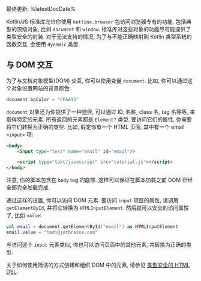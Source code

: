 [//]: # (title: 浏览器与 DOM API)

最终更新: %latestDocDate%

Kotlin/JS 标准库允许你使用 `kotlinx.browser` 包访问浏览器专有的功能, 包括典型的顶级对象, 比如 `document` 和 `window`.
标准库对这些对象的功能尽可能提供了类型安全的封装. 对于无法支持的情况, 为了与不能正确映射到 Kotlin 类型系统的函数交互, 会使用 `dynamic` 类型.

## 与 DOM 交互

为了与文档对象模型(DOM) 交互, 你可以使用变量 `document`. 比如, 你可以通过这个对象设置网站的背景颜色:

```kotlin
document.bgColor = "FFAA12"
```

`document` 对象还为你提供了一种途径, 可以通过 ID, 名称, class 名, tag 名等等, 来取得特定的元素.
所有返回的元素都是 `Element?` 类型. 要访问它们的属性, 你需要将它们转换为正确的类型.
比如, 假定你有一个 HTML 页面, 其中有一个 email `<input>` 项:

```html
<body>
    <input type="text" name="email" id="email"/>

    <script type="text/javascript" src="tutorial.js"></script>
</body>
```

注意, 你的脚本包含在 ``body`` tag 的底部. 这样可以保证在脚本加载之前 DOM 已经全部完全加载完成.

通过这样的设置, 你可以访问 DOM 元素. 要访问 `input` 项目的属性, 请调用 `getElementById`, 并将它转换为 `HTMLInputElement`.
然后就可以安全的访问属性了, 比如 `value`:

```kotlin
val email = document.getElementById("email") as HTMLInputElement
email.value = "hadi@jetbrains.com"
```

与访问这个 `input` 元素类似, 你也可以访问页面中的其他元素, 并转换为正确的类型.

关于如何使用简洁的方式创建和组织 DOM 中的元素, 请参见 [类型安全的 HTML DSL](typesafe-html-dsl.md).
